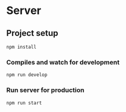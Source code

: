 # Server

## Project setup
```
npm install
```

### Compiles and watch for development
```
npm run develop
```

### Run server for production
```
npm run start
```